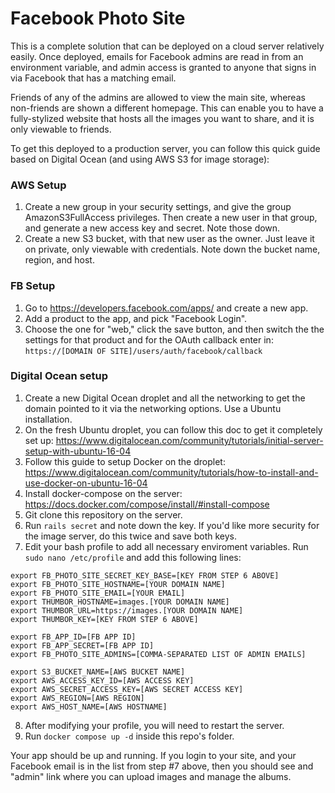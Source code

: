 # Facebook Photo Site

This is a complete solution that can be deployed on a cloud server relatively easily. Once deployed, emails for Facebook admins are read in from an environment variable, and admin access is granted to anyone that signs in via Facebook that has a matching email.

Friends of any of the admins are allowed to view the main site, whereas non-friends are shown a different homepage. This can enable you to have a fully-stylized website that hosts all the images you want to share, and it is only viewable to friends.

To get this deployed to a production server, you can follow this quick guide based on Digital Ocean (and using AWS S3 for image storage):

### AWS Setup

1. Create a new group in your security settings, and give the group AmazonS3FullAccess privileges. Then create a new user in that group, and generate a new access key and secret. Note those down.
2. Create a new S3 bucket, with that new user as the owner. Just leave it on private, only viewable with credentials. Note down the bucket name, region, and host.

### FB Setup

1. Go to https://developers.facebook.com/apps/ and create a new app.
2. Add a product to the app, and pick "Facebook Login".
3. Choose the one for "web," click the save button, and then switch the the settings for that product and for the OAuth callback enter in: `https://[DOMAIN OF SITE]/users/auth/facebook/callback`

### Digital Ocean setup

1. Create a new Digital Ocean droplet and all the networking to get the domain pointed to it via the networking options. Use a Ubuntu installation.
2. On the fresh Ubuntu droplet, you can follow this doc to get it completely set up: https://www.digitalocean.com/community/tutorials/initial-server-setup-with-ubuntu-16-04
3. Follow this guide to setup Docker on the droplet: https://www.digitalocean.com/community/tutorials/how-to-install-and-use-docker-on-ubuntu-16-04
4. Install docker-compose on the server: https://docs.docker.com/compose/install/#install-compose
5. Git clone this repository on the server.
6. Run `rails secret` and note down the key. If you'd like more security for the image server, do this twice and save both keys.
7. Edit your bash profile to add all necessary enviroment variables. Run `sudo nano /etc/profile` and add this following lines:
```
export FB_PHOTO_SITE_SECRET_KEY_BASE=[KEY FROM STEP 6 ABOVE]
export FB_PHOTO_SITE_HOSTNAME=[YOUR DOMAIN NAME]
export FB_PHOTO_SITE_EMAIL=[YOUR EMAIL]
export THUMBOR_HOSTNAME=images.[YOUR DOMAIN NAME]
export THUMBOR_URL=https://images.[YOUR DOMAIN NAME]
export THUMBOR_KEY=[KEY FROM STEP 6 ABOVE]

export FB_APP_ID=[FB APP ID]
export FB_APP_SECRET=[FB APP ID]
export FB_PHOTO_SITE_ADMINS=[COMMA-SEPARATED LIST OF ADMIN EMAILS]

export S3_BUCKET_NAME=[AWS BUCKET NAME]
export AWS_ACCESS_KEY_ID=[AWS ACCESS KEY]
export AWS_SECRET_ACCESS_KEY=[AWS SECRET ACCESS KEY]
export AWS_REGION=[AWS REGION]
export AWS_HOST_NAME=[AWS HOSTNAME]
```
8. After modifying your profile, you will need to restart the server.
7. Run `docker compose up -d` inside this repo's folder.

Your app should be up and running. If you login to your site, and your Facebook email is in the list from step #7 above, then you should see and "admin" link where you can upload images and manage the albums.
